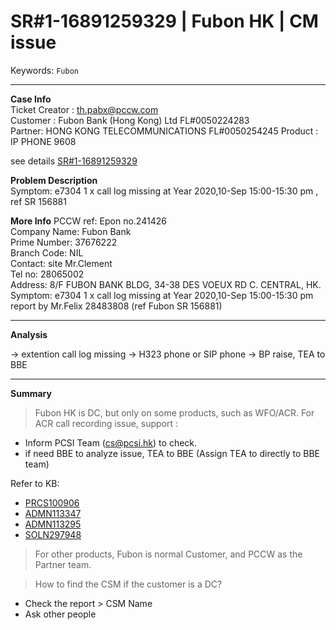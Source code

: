 # SR#1-16891259329 | Fubon HK | CM issue 

Keywords: `Fubon`

**********************************************************

**Case Info**    
Ticket Creator : th.pabx@pccw.com    
Customer : Fubon Bank (Hong Kong) Ltd FL#0050224283    
Partner: HONG KONG TELECOMMUNICATIONS FL#0050254245 
Product : IP PHONE 9608    

see details [SR#1-16891259329](https://report.avaya.com/siebelreports/casedetails.aspx?case_id=1-16891259329)

**Problem Description**    
Symptom: e7304 1 x call log missing at Year 2020,10-Sep 15:00-15:30 pm , ref SR 156881

**More Info**
PCCW ref: Epon no.241426    
Company Name: Fubon Bank    
Prime Number: 37676222    
Branch Code: NIL     
Contact: site Mr.Clement     
Tel no: 28065002    
Address: 8/F FUBON BANK BLDG, 34-38 DES VOEUX RD C. CENTRAL, HK.    
Symptom: e7304 1 x call log missing at Year 2020,10-Sep 15:00-15:30 pm report by Mr.Felix 28483808 (ref Fubon SR 156881)    

**********************************************************

**Analysis**

-> extention call log missing
-> H323 phone or SIP phone
-> BP raise, TEA to BBE


**********************************************************
**Summary**    

> Fubon HK is DC, but only on some products, such as WFO/ACR.
For ACR call recording issue, support : 

- Inform PCSI Team (cs@pcsi.hk) to check.  
- if need BBE to analyze issue, TEA to BBE (Assign TEA to directly to BBE team)

Refer to KB:    

- [PRCS100906](https://kb.avaya.com/kb/index?page=content&id=PRCS100906)
- [ADMN113347](https://kb.avaya.com/kb/index?page=content&id=ADMN113347)
- [ADMN113295](https://kb.avaya.com/kb/index?page=content&id=ADMN113295)
- [SOLN297948](https://kb.avaya.com/kb/index?page=content&id=SOLN297948)


> For other products, Fubon is normal Customer, and PCCW as the Partner team.

> How to find the CSM if the customer is a DC?

- Check the report > CSM Name
- Ask other people 


